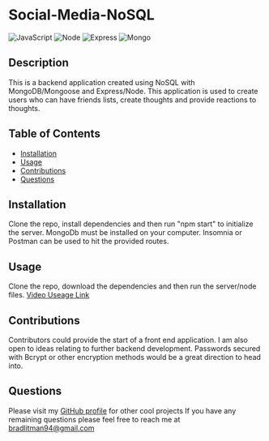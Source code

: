 # Social-Media-NoSQL
![JavaScript](https://img.shields.io/badge/JavaScript-F7DF1E?style=for-the-badge&logo=javascript&logoColor=black) ![Node](https://img.shields.io/badge/Node.js-43853D?style=for-the-badge&logo=node.js&logoColor=white) ![Express](https://img.shields.io/badge/Express.js-404D59?style=for-the-badge) ![Mongo](https://img.shields.io/badge/MongoDB-4EA94B?style=for-the-badge&logo=mongodb&logoColor=white)

## Description
This is a backend application created using NoSQL with MongoDB/Mongoose and Express/Node. This application is used to create users who can have friends lists, create thoughts and provide reactions to thoughts. 

## Table of Contents
* [Installation](#installation)
* [Usage](#usage)
* [Contributions](#contributions)
* [Questions](#questions)


## Installation
Clone the repo, install dependencies and then run "npm start" to initialize the server. MongoDb must be installed on your computer. Insomnia or Postman can be used to hit the provided routes.

## Usage
Clone the repo, download the dependencies and then run the server/node files.
[Video Useage Link](https://watch.screencastify.com/v/Gbqc8dlFyf1hsmm2vomW)

## Contributions
Contributors could provide the start of a front end application. I am also open to ideas relating to further backend development. Passwords secured with Bcrypt or other encryption methods would be a great direction to head into. 


## Questions
Please visit my [GitHub profile](https://github.com/blitman12) for other cool projects
If you have any remaining questions please feel free to reach me at bradlitman94@gmail.com
